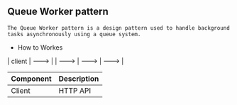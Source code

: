 ## Queue Worker pattern

   `The Queue Worker pattern is a design pattern used to handle background tasks asynchronously using a queue system.`

  - How to Workes
    
  
   | client | ---> | | ---> |  ---> |  ---> | 

| **Component** | **Description**                                          |
|---------------|----------------------------------------------------------|
| Client        |  HTTP API                     |Queue | Worker | DB |

